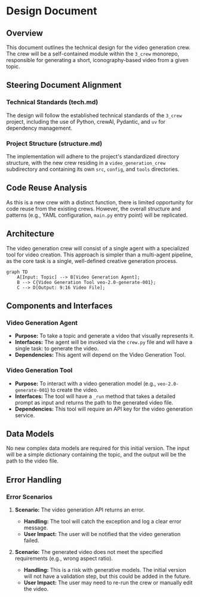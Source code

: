 # Design Document

## Overview

This document outlines the technical design for the video generation crew. The crew will be a self-contained module within the `3_crew` monorepo, responsible for generating a short, iconography-based video from a given topic.

## Steering Document Alignment

### Technical Standards (tech.md)
The design will follow the established technical standards of the `3_crew` project, including the use of Python, crewAI, Pydantic, and `uv` for dependency management.

### Project Structure (structure.md)
The implementation will adhere to the project's standardized directory structure, with the new crew residing in a `video_generation_crew` subdirectory and containing its own `src`, `config`, and `tools` directories.

## Code Reuse Analysis
As this is a new crew with a distinct function, there is limited opportunity for code reuse from the existing crews. However, the overall structure and patterns (e.g., YAML configuration, `main.py` entry point) will be replicated.

## Architecture

The video generation crew will consist of a single agent with a specialized tool for video creation. This approach is simpler than a multi-agent pipeline, as the core task is a single, well-defined creative generation process.

```mermaid
graph TD
    A[Input: Topic] --> B[Video Generation Agent];
    B --> C{Video Generation Tool veo-2.0-generate-001};
    C --> D[Output: 9:16 Video File];
```

## Components and Interfaces

### Video Generation Agent
- **Purpose:** To take a topic and generate a video that visually represents it.
- **Interfaces:** The agent will be invoked via the `crew.py` file and will have a single task: to generate the video.
- **Dependencies:** This agent will depend on the Video Generation Tool.

### Video Generation Tool
- **Purpose:** To interact with a video generation model (e.g., `veo-2.0-generate-001`) to create the video.
- **Interfaces:** The tool will have a `_run` method that takes a detailed prompt as input and returns the path to the generated video file.
- **Dependencies:** This tool will require an API key for the video generation service.

## Data Models

No new complex data models are required for this initial version. The input will be a simple dictionary containing the topic, and the output will be the path to the video file.

## Error Handling

### Error Scenarios
1. **Scenario:** The video generation API returns an error.
   - **Handling:** The tool will catch the exception and log a clear error message.
   - **User Impact:** The user will be notified that the video generation failed.

2. **Scenario:** The generated video does not meet the specified requirements (e.g., wrong aspect ratio).
   - **Handling:** This is a risk with generative models. The initial version will not have a validation step, but this could be added in the future.
   - **User Impact:** The user may need to re-run the crew or manually edit the video.